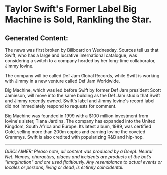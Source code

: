 # Taylor Swift's Former Label Big Machine is Sold, Rankling the Star.

## Generated Content:

The news was first broken by Billboard on Wednesday. Sources tell us that Swift, who has a large and lucrative international catalogue, was considering a switch to a company headed by her long-time collaborator, Jimmy Iovine.


The company will be called Def Jam Global Records, while Swift is working with Jimmy in a new venture called Def Jam Worldwide.


Big Machine, which was led before Swift by former Def Jam president Scott Jamieson, will move into the same building as the Def Jam studio that Swift and Jimmy recently owned. Swift's label and Jimmy Iovine's record label did not immediately respond to requests for comment.


Big Machine was founded in 1999 with a $100 million investment from Iovine's sister, Tiana Jardins. The company has expanded into the United Kingdom, South Africa and Europe. Its latest album, 1989, was certified Gold, selling more than 200m copies and earning Iovine the coveted Grammys. Swift is also credited with popularizing R&B and hip-hop.

---

_DISCLAIMER:
Please note, all content was produced by a DeepL Neural Net. Names, characters, places and incidents are products of the bot’s "imagination" and are used fictitiously. Any resemblance to actual events or locales or persons, living or dead, is entirely coincidental._
